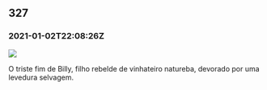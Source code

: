   

327
---

### 2021-01-02T22:08:26Z

![](https://bebiodicionario-com.s3.amazonaws.com/media/posts/202101/134448237_683696538966150_4019323733881670065_n_17864449316272014.jpg)

O triste fim de Billy, filho rebelde de vinhateiro natureba, devorado por uma levedura selvagem.

